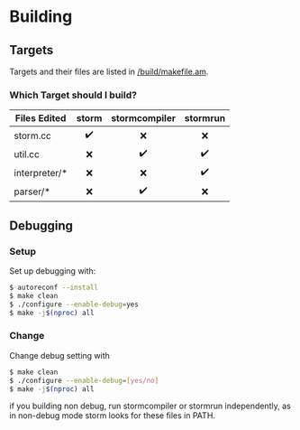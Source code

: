 # Building

## Targets
Targets and their files are listed in [/build/makefile.am]().

### Which Target should I build?
Files Edited               | storm                  | stormcompiler    | stormrun         |
---------------------------|:----------------------:|:----------------:|:----------------:|
storm.cc                   |:heavy_check_mark:      |:x:               |:x:               |
util.cc                    |:x:                     |:heavy_check_mark:|:heavy_check_mark:|
interpreter/\*             |:x:                     |:x:               |:heavy_check_mark:|
parser/\*                  |:x:                     |:heavy_check_mark:|:x:               |

## Debugging

### Setup
Set up debugging with:
```sh
$ autoreconf --install
$ make clean
$ ./configure --enable-debug=yes
$ make -j$(nproc) all
```

### Change 
Change debug setting with
```sh
$ make clean
$ ./configure --enable-debug=[yes/no]
$ make -j$(nproc) all
```

if you building non debug, run stormcompiler or stormrun independently, as in non-debug mode storm looks for these files in PATH.

